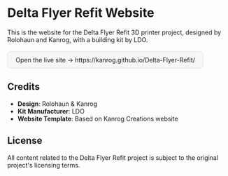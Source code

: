 # Delta Flyer Refit Website

This is the website for the Delta Flyer Refit 3D printer project, designed by Rolohaun and Kanrog, with a building kit by LDO.
  
  <p style="margin: 18px 0;">
    <a href="https://kanrog.github.io/Delta-Flyer-Refit/" target="_blank" rel="noopener noreferrer" style="display:inline-block; text-decoration:none; padding:10px 18px; border-radius:8px; border:1px solid #ddd; background:#f7f7f7;">
      Open the live site → https://kanrog.github.io/Delta-Flyer-Refit/
    </a>
  </p>
  
## Credits

- **Design**: Rolohaun & Kanrog
- **Kit Manufacturer**: LDO
- **Website Template**: Based on Kanrog Creations website

## License

All content related to the Delta Flyer Refit project is subject to the original project's licensing terms.
